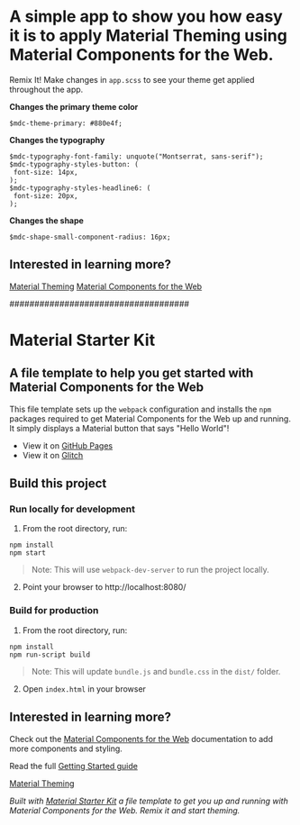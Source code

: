 # A simple app to show you how easy it is to apply Material Theming using Material Components for the Web.

Remix It! Make changes in `app.scss` to see your theme get applied throughout the app.

**Changes the primary theme color**
```
$mdc-theme-primary: #880e4f;
```

**Changes the typography**
```
$mdc-typography-font-family: unquote("Montserrat, sans-serif");
$mdc-typography-styles-button: (
 font-size: 14px,
);
$mdc-typography-styles-headline6: (
 font-size: 20px,
);
```

**Changes the shape**
```
$mdc-shape-small-component-radius: 16px;
```

## Interested in learning more?
[Material Theming](http://bit.ly/2OGLLgI)
[Material Components for the Web](http://bit.ly/2B2rMWf)








####################################

# Material Starter Kit
## A file template to help you get started with Material Components for the Web

This file template sets up the `webpack` configuration and installs the `npm` packages required to get Material Components for the Web up and running. It simply displays a Material button that says "Hello World"!

- View it on [GitHub Pages](https://bonniezhou.github.io/material-starter-kit/)
- View it on [Glitch](https://glitch.com/~material-starter-kit)

## Build this project

### Run locally for development
1. From the root directory, run: 
```
npm install
npm start
```
> Note: This will use `webpack-dev-server` to run the project locally.
2. Point your browser to http://localhost:8080/

### Build for production
1. From the root directory, run: 
```
npm install
npm run-script build
```
> Note: This will update `bundle.js` and `bundle.css` in the `dist/` folder.
2. Open `index.html` in your browser


## Interested in learning more?
Check out the [Material Components for the Web](https://github.com/material-components/material-components-web) documentation to add more components and styling.

Read the full [Getting Started guide](https://github.com/material-components/material-components-web/blob/master/docs/getting-started.md)

[Material Theming](https://material.io/design/material-theming)

*Built with [Material Starter Kit](https://glitch.com/~material-starter-kit) a file template to get you up and running with Material Components for the Web. Remix it and start theming.*
